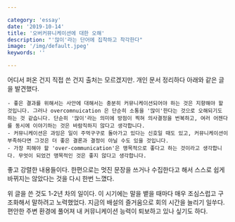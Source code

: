 ```yaml
---

category: 'essay'
date: '2019-10-14'
title: '오버커뮤니케이션에 대한 오해'
description: "'많이'라는 단어에 집착하고 착각한다"
image: '/img/default.jpeg'
keywords: ''

---
```


어디서 퍼온 건지 직접 쓴 건지 출처는 모르겠지만. 개인 문서 정리하다 아래와 같은 글을 발견했다. 

``` 
- 좋은 결과를 위해서는 사안에 대해서는 충분히 커뮤니케이션되어야 하는 것은 지향해야 할 것입니다. 그러나 overcomnuication 은 단순히 소통을 '많이'한다는 것으로 오해되기도 하는 것 같습니다. 단순히 '많이'라는 의미에 방점이 찍혀 의사결정을 번복하고, 여러 어젠다를 동시에 이야기하는 것은 바람직하지 않다고 생각합니다. 
- 커뮤니케이션은 과잉은 일이 주먹구구로 돌아가고 있다는 신호일 때도 있고, 커뮤니케이션이 부족하다면 그것은 더 좋은 결론과 결정이 아닐 수도 있을 것입니다. 
- 가장 피해야 할 'over-communication'은 맹목적으로 좋다고 하는 것이라고 생각합니다. 무엇이 되었건 맹목적인 것은 좋지 않다고 생각합니다. 
``` 

좋고 강렬한 내용들이다. 한편으로는 멋진 문장을 쓰거나 수집한다고 해서 스스로 쉽게 바뀌지는 않았다는 것을 다시 한번 느꼈다. 

위 글을 쓴 것도 1-2년 차의 일이다. 이 시기에는 말을 뱉을 때마다 매우 조심스럽고 구조화해서 말하려고 노력했었다. 지금의 배설의 즐거움으로 회의 시간을 늘리기 일쑤다. 편안한 주변 환경에 풀어져 내 커뮤니케이션 능력이 퇴보하고 있나 싶기도 하다.
